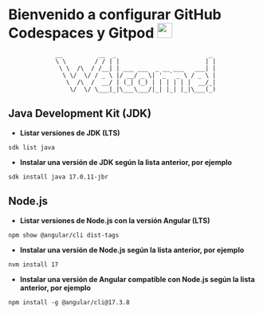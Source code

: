 # Bienvenido a configurar GitHub Codespaces y Gitpod <img src="https://raw.githubusercontent.com/MartinHeinz/MartinHeinz/master/wave.gif" width="30px" height="30px">

<div align="center">
 
```
 __          __  _                          _ 
 \ \        / / | |                        | |
  \ \  /\  / /__| | ___ ___  _ __ ___   ___| |
   \ \/  \/ / _ \ |/ __/ _ \| '_ ` _ \ / _ \ |
    \  /\  /  __/ | (_| (_) | | | | | |  __/_|
     \/  \/ \___|_|\___\___/|_| |_| |_|\___(_)
```
</div>

## Java Development Kit (JDK)
- **Listar versiones de JDK (LTS)**
```
sdk list java
```
- **Instalar una versión de JDK según la lista anterior, por ejemplo**
```
sdk install java 17.0.11-jbr
```

## Node.js
- **Listar versiones de Node.js con la versión Angular (LTS)**
```
npm show @angular/cli dist-tags
```
- **Instalar una versión de Node.js según la lista anterior, por ejemplo**
```
nvm install 17
```
- **Instalar una versión de Angular compatible con Node.js según la lista anterior, por ejemplo**
```
npm install -g @angular/cli@17.3.8
```
